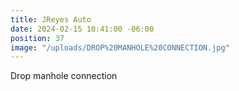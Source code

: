 ```yaml
---
title: JReyes Auto
date: 2024-02-15 10:41:00 -06:00
position: 37
image: "/uploads/DROP%20MANHOLE%20CONNECTION.jpg"
---
```


Drop manhole connection